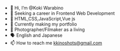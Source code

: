 - 👋 Hi, I’m @Koki Warabino
- 👀 Seeking a career in Frontend Web Development
- 🌱 HTML,CSS,JavaScript,Vue js
- 💞️ Currently making my portfolio
- 📸 Photographer/Filmaker as a living
- 🗣 English and Japanese 
- 📫 How to reach me kkinoshots@gmail.com

<!---
Kokibino/Kokibino is a ✨ special ✨ repository because its `README.md` (this file) appears on your GitHub profile.
You can click the Preview link to take a look at your changes.
--->

